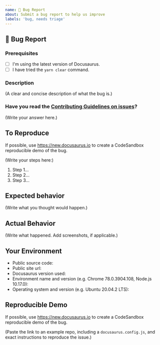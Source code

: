 ```yaml
---
name: 🐛 Bug Report
about: Submit a bug report to help us improve
labels: 'bug, needs triage'
---
```


<!--

  ! PLEASE HELP US HELP YOU !

  Bugs are fixed faster if you include:
  - a repro repository to inspect the code
  - an url to see the problem live (if possible)

  Pro tip: create a reproducible demo of the bug with https://new.docusaurus.io

-->

## 🐛 Bug Report

### Prerequisites

<!--
IMPORTANT: Please check the following items before creating a issue.
Mark the checkbox by putting an X between the bracket.
This way we know you've done these steps first.
-->

- [ ] I'm using the latest version of Docusaurus.
- [ ] I have tried the `yarn clear` command.

### Description

(A clear and concise description of what the bug is.)

### Have you read the [Contributing Guidelines on issues](https://github.com/facebook/docusaurus/blob/master/CONTRIBUTING.md#reporting-new-issues)?

(Write your answer here.)

## To Reproduce

If possible, use https://new.docusaurus.io to create a CodeSandbox reproducible demo of the bug.

(Write your steps here:)

1. Step 1...
1. Step 2...
1. Step 3...

## Expected behavior

<!--
  How did you expect your project to behave?
  It’s fine if you’re not sure your understanding is correct.
  Write down what you thought would happen.
-->

(Write what you thought would happen.)

## Actual Behavior

<!--
  Did something go wrong?
  Is something broken, or not behaving as you expected?
  Describe this section in detail, and attach screenshots if possible.
  Don't only say "it doesn't work"!
-->

(Write what happened. Add screenshots, if applicable.)

## Your Environment

<!-- Include as many relevant details about the environment you experienced the bug in -->

- Public source code:
- Public site url:
- Docusaurus version used:
- Environment name and version (e.g. Chrome 78.0.3904.108, Node.js 10.17.0):
- Operating system and version (e.g. Ubuntu 20.04.2 LTS):

## Reproducible Demo

If possible, use https://new.docusaurus.io to create a CodeSandbox reproducible demo of the bug.

(Paste the link to an example repo, including a `docusaurus.config.js`, and exact instructions to reproduce the issue.)

<!--
  What happens if you skip this step?

  Someone will read your bug report, and maybe will be able to help you,
  but it’s unlikely that it will get much attention from the team. Eventually,
  the issue will likely get closed in favor of issues that have reproducible demos.

  Please remember that:

    * Issues without reproducible demos have a very low priority.
    * The person fixing the bug would have to do that anyway. Please be respectful of their time.
    * You might figure out the issues yourself as you work on extracting it.

  Thanks for helping us help you!
-->
